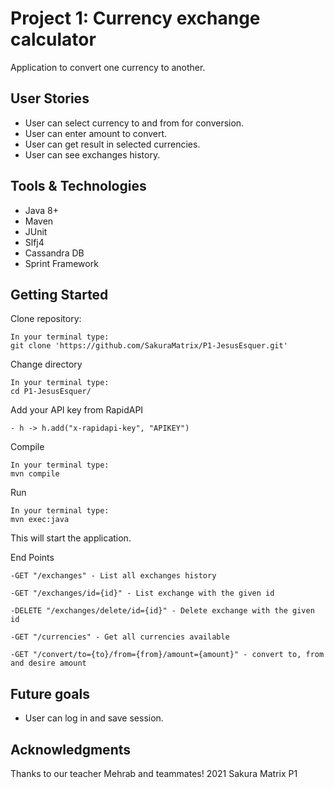 # Project 1: Currency exchange calculator

Application to convert one currency to another.

## User Stories
- User can select currency to and from for conversion.
- User can enter amount to convert.
- User can get result in selected currencies.
- User can see exchanges history.

## Tools & Technologies
- Java 8+
- Maven
- JUnit
- Slfj4
- Cassandra DB
- Sprint Framework

## Getting Started

Clone repository:

    In your terminal type:
    git clone 'https://github.com/SakuraMatrix/P1-JesusEsquer.git'

Change directory

    In your terminal type:
    cd P1-JesusEsquer/

Add your API key from RapidAPI

    - h -> h.add("x-rapidapi-key", "APIKEY")

Compile

    In your terminal type:
    mvn compile

Run

    In your terminal type:
    mvn exec:java

This will start the application.

End Points

    -GET "/exchanges" - List all exchanges history

    -GET "/exchanges/id={id}" - List exchange with the given id

    -DELETE "/exchanges/delete/id={id}" - Delete exchange with the given id

    -GET "/currencies" - Get all currencies available

    -GET "/convert/to={to}/from={from}/amount={amount}" - convert to, from and desire amount

## Future goals

- User can log in and save session.

## Acknowledgments

Thanks to our teacher Mehrab and teammates!
2021 Sakura Matrix P1

